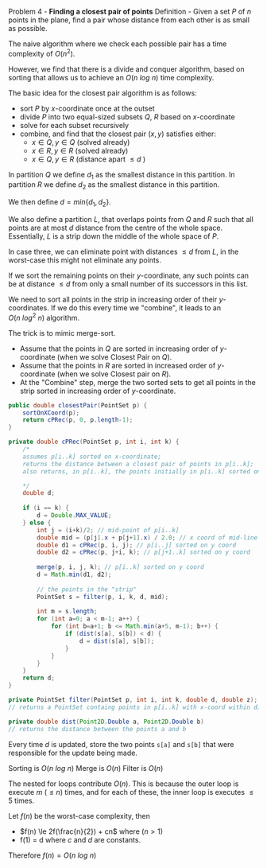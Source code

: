 Problem 4 - **Finding a closest pair of points**
Definition - Given a set $P$ of $n$ points in the plane, find a pair whose distance from each other is as small as possible.

The naive algorithm where we check each possible pair has a time complexity of $O(n^2)$.

However, we find that there is a divide and conquer algorithm, based on sorting that allows us to achieve an $O(n\ log\ n)$ time complexity.

The basic idea for the closest pair algorithm is as follows:
- sort $P$ by $x$-coordinate once at the outset
- divide $P$ into two equal-sized subsets $Q$, $R$ based on $x$-coordinate
- solve for each subset recursively
- combine, and find that the closest pair $(x,y)$ satisfies either:
	- $x\in Q, y\in Q$ (solved already)
	- $x\in R, y\in R$ (solved already)
	- $x\in Q, y\in R$ (distance apart $\le d$ )

In partition $Q$ we define $d_1$ as the smallest distance in this partition.
In partition $R$ we define $d_2$ as the smallest distance in this partition.

We then define $d = min \{d_1, d_2\}$.

We also define a partition $L$, that overlaps points from $Q$ and $R$ such that all points are at most $d$ distance from the centre of the whole space. Essentially, $L$ is a strip down the middle of the whole space of $P$.

In case three, we can eliminate point with distances $\le d$ from $L$, in the worst-case this might not eliminate any points.

If we sort the remaining points on their $y$-coordinate, any such points can be at distance $\le d$ from only a small number of its successors in this list.

We need to sort all points in the strip in increasing order of their $y$-coordinates. If we do this every time we "combine", it leads to an $O(n\ log^2\ n)$ algorithm.

The trick is to mimic merge-sort. 
- Assume that the points in $Q$ are sorted in increasing order of $y$-coordinate (when we solve Closest Pair on $Q$).
- Assume that the points in $R$ are sorted in increased order of $y$-coordinate (when we solve Closest pair on $R$).
- At the "Combine" step, merge the two sorted sets to get all points in the strip sorted in increasing order of $y$-coordinate.

```java
public double closestPair(PointSet p) {
	sortOnXCoord(p);
	return cPRec(p, 0, p.length-1);
}

private double cPRec(PointSet p, int i, int k) {
	/*
	assumes p[i..k] sorted on x-coordinate;
	returns the distance between a closest pair of points in p[i..k];
	also returns, in p[i..k], the points initially in p[i..k] sorted on y

	*/
	double d;
	
	if (i == k) {
		d = Double.MAX_VALUE;
	} else {
		int j = (i+k)/2; // mid-point of p[i..k]
		double mid = (p[j].x + p[j+1].x) / 2.0; // x coord of mid-line
		double d1 = cPRec(p, i, j); // p[i..j] sorted on y coord
		double d2 = cPRec(p, j+i, k); // p[j+1..k] sorted on y coord
		
		merge(p, i, j, k); // p[i..k] sorted on y coord
		d = Math.min(d1, d2);
		
		// the points in the "strip"
		PointSet s = filter(p, i, k, d, mid);
		
		int m = s.length;
		for (int a=0; a < m-1; a++) {
			for (int b=a+1; b <= Math.min(a+5, m-1); b++) {
				if (dist(s[a], s[b]) < d) {
					d = dist(s[a], s[b]);
				}
			}
		}
	}
	return d;
}

private PointSet filter(PointSet p, int i, int k, double d, double z);
// returns a PointSet containg points in p[i..k] with x-coord within distance d of z; preserves relative order

private double dist(Point2D.Double a, Point2D.Double b)
// returns the distance between the points a and b
```

Every time $d$ is updated, store the two points `s[a]` and `s[b]` that were responsible for the update being made.

Sorting is $O(n\ log\ n)$ 
Merge is $O(n)$
Filter is $O(n)$

The nested for loops contribute $O(n)$. This is because the outer loop is execute $m$ $(\le n)$ times, and for each of these, the inner loop is executes $\le 5$ times.

Let $f(n)$ be the worst-case complexity, then
- $f(n) \le 2f(\frac{n}{2}) + cn$ where $(n>1)$
- f(1) = d
where $c$ and $d$ are constants.

Therefore $f(n) = O(n\ log\ n)$ 